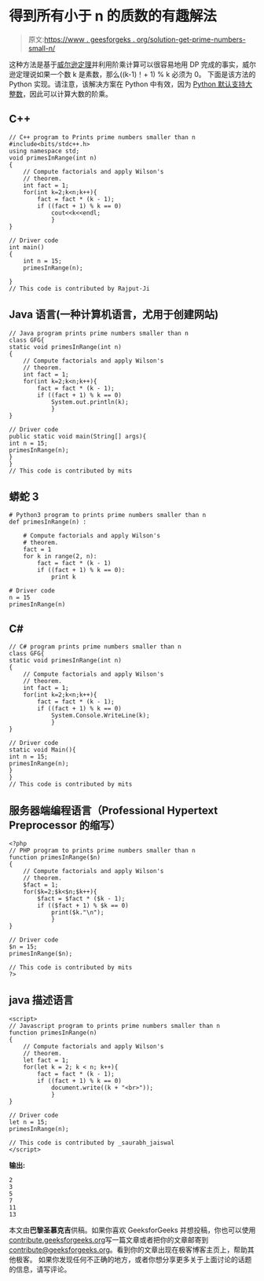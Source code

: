 # 得到所有小于 n 的质数的有趣解法

> 原文:[https://www . geesforgeks . org/solution-get-prime-numbers-small-n/](https://www.geeksforgeeks.org/solution-get-prime-numbers-smaller-n/)

这种方法是基于[威尔逊定理](https://www.geeksforgeeks.org/wilsons-theorem/)并利用阶乘计算可以很容易地用 DP
完成的事实，威尔逊定理说如果一个数 k 是素数，那么((k-1)！+ 1) % k 必须为 0。
下面是该方法的 Python 实现。请注意，该解决方案在 Python 中有效，因为 [Python 默认支持大整数](https://www.geeksforgeeks.org/what-is-maximum-possible-value-of-an-integer-in-python/)，因此可以计算大数的阶乘。

## C++

```
// C++ program to Prints prime numbers smaller than n
#include<bits/stdc++.h>
using namespace std;
void primesInRange(int n)
{
    // Compute factorials and apply Wilson's
    // theorem.
    int fact = 1;
    for(int k=2;k<n;k++){
        fact = fact * (k - 1);
        if ((fact + 1) % k == 0)
            cout<<k<<endl;
            }
}

// Driver code
int main()
{
    int n = 15;
    primesInRange(n);

}
// This code is contributed by Rajput-Ji
```

## Java 语言(一种计算机语言，尤用于创建网站)

```
// Java program prints prime numbers smaller than n
class GFG{
static void primesInRange(int n)
{
    // Compute factorials and apply Wilson's
    // theorem.
    int fact = 1;
    for(int k=2;k<n;k++){
        fact = fact * (k - 1);
        if ((fact + 1) % k == 0)
            System.out.println(k);
            }
}

// Driver code
public static void main(String[] args){
int n = 15;
primesInRange(n);
}
}
// This code is contributed by mits
```

## 蟒蛇 3

```
# Python3 program to prints prime numbers smaller than n
def primesInRange(n) :

    # Compute factorials and apply Wilson's
    # theorem.
    fact = 1
    for k in range(2, n):
        fact = fact * (k - 1)
        if ((fact + 1) % k == 0):
            print k

# Driver code
n = 15
primesInRange(n)
```

## C#

```
// C# program prints prime numbers smaller than n
class GFG{
static void primesInRange(int n)
{
    // Compute factorials and apply Wilson's
    // theorem.
    int fact = 1;
    for(int k=2;k<n;k++){
        fact = fact * (k - 1);
        if ((fact + 1) % k == 0)
            System.Console.WriteLine(k);
            }
}

// Driver code
static void Main(){
int n = 15;
primesInRange(n);
}
}
// This code is contributed by mits
```

## 服务器端编程语言（Professional Hypertext Preprocessor 的缩写）

```
<?php
// PHP program to prints prime numbers smaller than n
function primesInRange($n)
{
    // Compute factorials and apply Wilson's
    // theorem.
    $fact = 1;
    for($k=2;$k<$n;$k++){
        $fact = $fact * ($k - 1);
        if (($fact + 1) % $k == 0)
            print($k."\n");
            }
}

// Driver code
$n = 15;
primesInRange($n);

// This code is contributed by mits
?>
```

## java 描述语言

```
<script>
// Javascript program to prints prime numbers smaller than n
function primesInRange(n)
{
    // Compute factorials and apply Wilson's
    // theorem.
    let fact = 1;
    for(let k = 2; k < n; k++){
        fact = fact * (k - 1);
        if ((fact + 1) % k == 0)
            document.write((k + "<br>"));
            }
}

// Driver code
let n = 15;
primesInRange(n);

// This code is contributed by _saurabh_jaiswal
</script>
```

**输出:**

```
2
3
5
7
11
13
```

本文由**巴黎圣慕克吉**供稿。如果你喜欢 GeeksforGeeks 并想投稿，你也可以使用[contribute.geeksforgeeks.org](http://www.contribute.geeksforgeeks.org)写一篇文章或者把你的文章邮寄到 contribute@geeksforgeeks.org。看到你的文章出现在极客博客主页上，帮助其他极客。
如果你发现任何不正确的地方，或者你想分享更多关于上面讨论的话题的信息，请写评论。